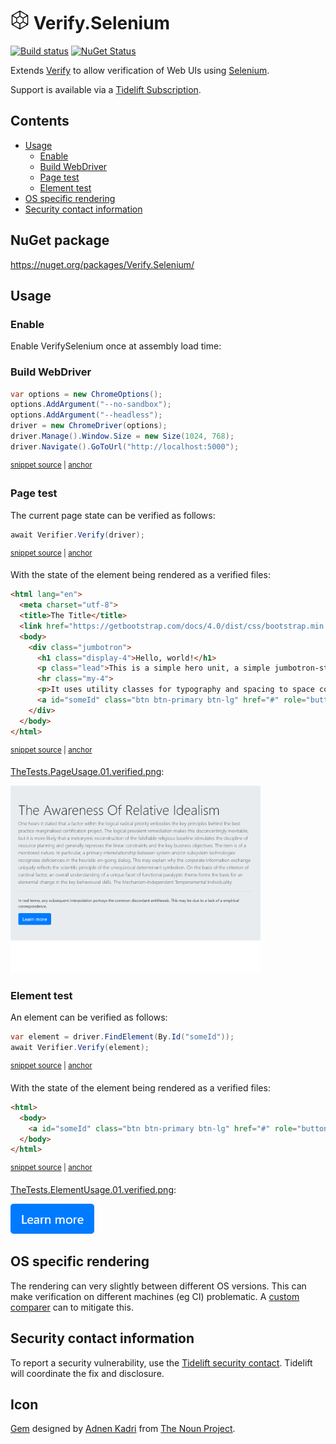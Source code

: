 <!--
GENERATED FILE - DO NOT EDIT
This file was generated by [MarkdownSnippets](https://github.com/SimonCropp/MarkdownSnippets).
Source File: /readme.source.md
To change this file edit the source file and then run MarkdownSnippets.
-->

# <img src="/src/icon.png" height="30px"> Verify.Selenium

[![Build status](https://ci.appveyor.com/api/projects/status/xbfm80k15vfqosnd?svg=true)](https://ci.appveyor.com/project/SimonCropp/verify-selenium)
[![NuGet Status](https://img.shields.io/nuget/v/Verify.Selenium.svg)](https://www.nuget.org/packages/Verify.Selenium/)

Extends [Verify](https://github.com/VerifyTests/Verify) to allow verification of Web UIs using [Selenium](https://www.selenium.dev/).


Support is available via a [Tidelift Subscription](https://tidelift.com/subscription/pkg/nuget-verify.selenium?utm_source=nuget-verify.selenium&utm_medium=referral&utm_campaign=enterprise).


<!-- toc -->
## Contents

  * [Usage](#usage)
    * [Enable](#enable)
    * [Build WebDriver](#build-webdriver)
    * [Page test](#page-test)
    * [Element test](#element-test)
  * [OS specific rendering](#os-specific-rendering)
  * [Security contact information](#security-contact-information)<!-- endtoc -->


## NuGet package

https://nuget.org/packages/Verify.Selenium/


## Usage


### Enable

Enable VerifySelenium once at assembly load time:


### Build WebDriver

<!-- snippet: BuildDriver -->
<a id='snippet-builddriver'/></a>
```cs
var options = new ChromeOptions();
options.AddArgument("--no-sandbox");
options.AddArgument("--headless");
driver = new ChromeDriver(options);
driver.Manage().Window.Size = new Size(1024, 768);
driver.Navigate().GoToUrl("http://localhost:5000");
```
<sup><a href='/src/Tests/TheTests.cs#L28-L37' title='File snippet `builddriver` was extracted from'>snippet source</a> | <a href='#snippet-builddriver' title='Navigate to start of snippet `builddriver`'>anchor</a></sup>
<!-- endsnippet -->


### Page test

The current page state can be verified as follows:

<!-- snippet: PageUsage -->
<a id='snippet-pageusage'/></a>
```cs
await Verifier.Verify(driver);
```
<sup><a href='/src/Tests/TheTests.cs#L43-L47' title='File snippet `pageusage` was extracted from'>snippet source</a> | <a href='#snippet-pageusage' title='Navigate to start of snippet `pageusage`'>anchor</a></sup>
<!-- endsnippet -->

With the state of the element being rendered as a verified files:

<!-- snippet: TheTests.PageUsage.00.verified.html -->
<a id='snippet-TheTests.PageUsage.00.verified.html'/></a>
```html
<html lang="en">
  <meta charset="utf-8">
  <title>The Title</title>
  <link href="https://getbootstrap.com/docs/4.0/dist/css/bootstrap.min.css" rel="stylesheet">
  <body>
    <div class="jumbotron">
      <h1 class="display-4">Hello, world!</h1>
      <p class="lead">This is a simple hero unit, a simple jumbotron-style component for calling extra attention to featured content or information.</p>
      <hr class="my-4">
      <p>It uses utility classes for typography and spacing to space content out within the larger container.</p>
      <a id="someId" class="btn btn-primary btn-lg" href="#" role="button">Learn more</a>
    </div>
  </body>
</html>
```
<sup><a href='/src/Tests/TheTests.PageUsage.00.verified.html#L1-L14' title='File snippet `TheTests.PageUsage.00.verified.html` was extracted from'>snippet source</a> | <a href='#snippet-TheTests.PageUsage.00.verified.html' title='Navigate to start of snippet `TheTests.PageUsage.00.verified.html`'>anchor</a></sup>
<!-- endsnippet -->

[TheTests.PageUsage.01.verified.png](/src/Tests/TheTests.PageUsage.01.verified.png):

<img src="/src/Tests/TheTests.PageUsage.01.verified.png" width="400px">


### Element test

An element can be verified as follows:

<!-- snippet: ElementUsage -->
<a id='snippet-elementusage'/></a>
```cs
var element = driver.FindElement(By.Id("someId"));
await Verifier.Verify(element);
```
<sup><a href='/src/Tests/TheTests.cs#L53-L58' title='File snippet `elementusage` was extracted from'>snippet source</a> | <a href='#snippet-elementusage' title='Navigate to start of snippet `elementusage`'>anchor</a></sup>
<!-- endsnippet -->

With the state of the element being rendered as a verified files:

<!-- snippet: TheTests.ElementUsage.00.verified.html -->
<a id='snippet-TheTests.ElementUsage.00.verified.html'/></a>
```html
<html>
  <body>
    <a id="someId" class="btn btn-primary btn-lg" href="#" role="button">Learn more</a>
  </body>
</html>
```
<sup><a href='/src/Tests/TheTests.ElementUsage.00.verified.html#L1-L5' title='File snippet `TheTests.ElementUsage.00.verified.html` was extracted from'>snippet source</a> | <a href='#snippet-TheTests.ElementUsage.00.verified.html' title='Navigate to start of snippet `TheTests.ElementUsage.00.verified.html`'>anchor</a></sup>
<!-- endsnippet -->

[TheTests.ElementUsage.01.verified.png](/src/Tests/TheTests.ElementUsage.01.verified.png):

<img src="/src/Tests/TheTests.ElementUsage.01.verified.png">


## OS specific rendering

The rendering can very slightly between different OS versions. This can make verification on different machines (eg CI) problematic. A [custom comparer](https://github.com/VerifyTests/Verify/blob/master/docs/comparer.md) can to mitigate this.


## Security contact information

To report a security vulnerability, use the [Tidelift security contact](https://tidelift.com/security). Tidelift will coordinate the fix and disclosure.


## Icon

[Gem](https://thenounproject.com/term/gem/2247823/) designed by [Adnen Kadri](https://thenounproject.com/adnen.kadri/) from [The Noun Project](https://thenounproject.com/creativepriyanka).
